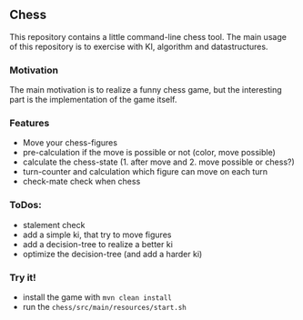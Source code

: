 ## Chess

This repository contains a little command-line chess tool.
The main usage of this repository is to exercise with KI, algorithm 
and datastructures. 

### Motivation
The main motivation is to realize a funny chess game, 
but the interesting part is the implementation of the game itself.

### Features
- Move your chess-figures
- pre-calculation if the move is possible or not (color, move possible)
- calculate the chess-state (1. after move and 2. move possible or chess?)
- turn-counter and calculation which figure can move on each turn
- check-mate check when chess

### ToDos:
- stalement check
- add a simple ki, that try to move figures
- add a decision-tree to realize a better ki
- optimize the decision-tree (and add a harder ki)

### Try it!

- install the game with `mvn clean install`
- run the `chess/src/main/resources/start.sh`
